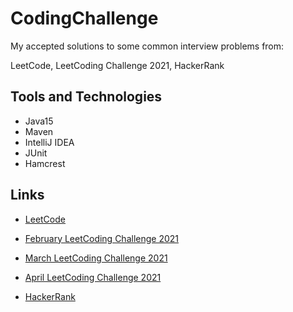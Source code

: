 # CodingChallenge

My accepted solutions to some common interview problems from:

LeetCode, LeetCoding Challenge 2021, HackerRank


## Tools and Technologies

- Java15
- Maven
- IntelliJ IDEA
- JUnit
- Hamcrest

## Links


- [LeetCode](src/main/java/leetCode)

- [February LeetCoding Challenge 2021](https://github.com/Almielka/CodingChallenge/tree/master/src/main/java/leetCodingChallenge/year2021/m02february)

- [March LeetCoding Challenge 2021](https://github.com/Almielka/CodingChallenge/tree/master/src/main/java/leetCodingChallenge/year2021/m03march)

- [April LeetCoding Challenge 2021](https://github.com/Almielka/CodingChallenge/tree/AprilWeek5/src/main/java/leetCodingChallenge/year2021/m04april)

- [HackerRank](https://github.com/Almielka/CodingChallenge/tree/HackerRank/src/main/java/hackerRank)
